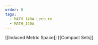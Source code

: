 ```yaml
---
order: 8
tags:
  - MATH_140A_Lecture
  - MATH_140A
---
```


[[Induced Metric Space]]
[[Compact Sets]]

